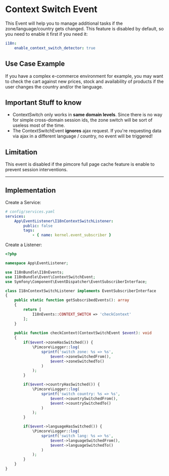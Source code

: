 # Context Switch Event
This Event will help you to manage additional tasks if the zone/language/country gets changed.
This feature is disabled by default, so you need to enable it first if you need it:

```yaml
i18n:
    enable_context_switch_detector: true
```

## Use Case Example
If you have a complex e-commerce environment for example, you may want to check the cart against new prices, stock and availability of products if the user changes the country and/or the language.

## Important Stuff to know
- ContextSwitch only works in **same domain levels**. Since there is no way for simple cross-domain session ids, the zone switch will be sort of useless most of the time. 
- The ContextSwitchEvent **ignores** ajax request. If you're requesting data via ajax in a different language / country, no event will be triggered!

## Limitation
This event is disabled if the pimcore full page cache feature is enable to prevent session interventions.

***

## Implementation

Create a Service:

```yaml
# config/services.yaml
services:
    App\EventListener\I18nContextSwitchListener:
        public: false
        tags:
            - { name: kernel.event_subscriber }
```

Create a Listener:

```php
<?php

namespace App\EventListener;

use I18nBundle\I18nEvents;
use I18nBundle\Event\ContextSwitchEvent;
use Symfony\Component\EventDispatcher\EventSubscriberInterface;

class I18nContextSwitchListener implements EventSubscriberInterface
{
    public static function getSubscribedEvents(): array
    {
        return [
            I18nEvents::CONTEXT_SWITCH => 'checkContext'
        ];
    }
    
    public function checkContext(ContextSwitchEvent $event): void
    {
        if($event->zoneHasSwitched()) {
            \Pimcore\Logger::log(
                sprintf('switch zone: %s => %s',
                    $event->zoneSwitchedFrom(),
                    $event->zoneSwitchedTo()
                )
            );
        }

        if($event->countryHasSwitched()) {
            \Pimcore\Logger::log(
                sprintf('switch country: %s => %s',
                    $event->countrySwitchedFrom(),
                    $event->countrySwitchedTo()
                )
            );
        }

        if($event->languageHasSwitched()) {
            \Pimcore\Logger::log(
                sprintf('switch lang: %s => %s',
                    $event->languageSwitchedFrom(),
                    $event->languageSwitchedTo()
                )
            );
        }
    }
}
```